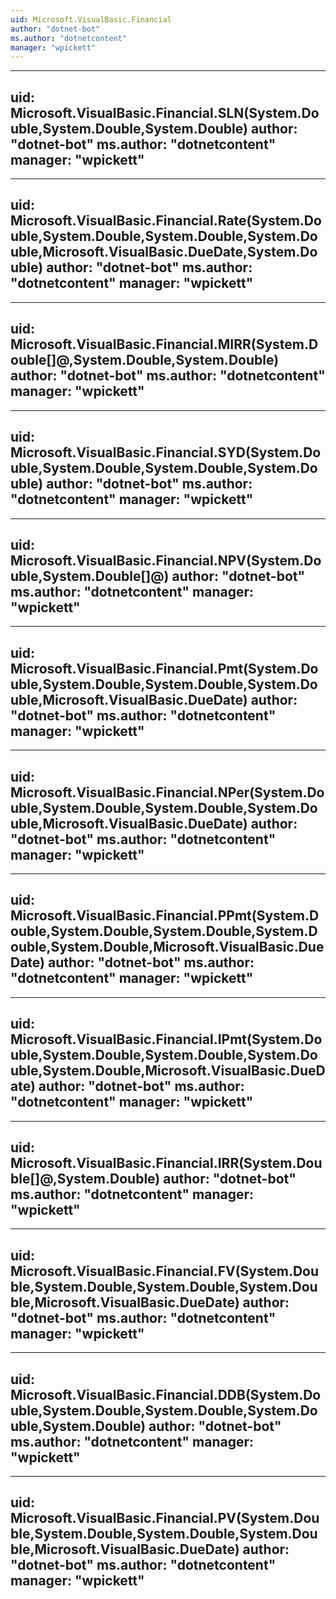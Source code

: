 ```yaml
---
uid: Microsoft.VisualBasic.Financial
author: "dotnet-bot"
ms.author: "dotnetcontent"
manager: "wpickett"
---
```


---
uid: Microsoft.VisualBasic.Financial.SLN(System.Double,System.Double,System.Double)
author: "dotnet-bot"
ms.author: "dotnetcontent"
manager: "wpickett"
---

---
uid: Microsoft.VisualBasic.Financial.Rate(System.Double,System.Double,System.Double,System.Double,Microsoft.VisualBasic.DueDate,System.Double)
author: "dotnet-bot"
ms.author: "dotnetcontent"
manager: "wpickett"
---

---
uid: Microsoft.VisualBasic.Financial.MIRR(System.Double[]@,System.Double,System.Double)
author: "dotnet-bot"
ms.author: "dotnetcontent"
manager: "wpickett"
---

---
uid: Microsoft.VisualBasic.Financial.SYD(System.Double,System.Double,System.Double,System.Double)
author: "dotnet-bot"
ms.author: "dotnetcontent"
manager: "wpickett"
---

---
uid: Microsoft.VisualBasic.Financial.NPV(System.Double,System.Double[]@)
author: "dotnet-bot"
ms.author: "dotnetcontent"
manager: "wpickett"
---

---
uid: Microsoft.VisualBasic.Financial.Pmt(System.Double,System.Double,System.Double,System.Double,Microsoft.VisualBasic.DueDate)
author: "dotnet-bot"
ms.author: "dotnetcontent"
manager: "wpickett"
---

---
uid: Microsoft.VisualBasic.Financial.NPer(System.Double,System.Double,System.Double,System.Double,Microsoft.VisualBasic.DueDate)
author: "dotnet-bot"
ms.author: "dotnetcontent"
manager: "wpickett"
---

---
uid: Microsoft.VisualBasic.Financial.PPmt(System.Double,System.Double,System.Double,System.Double,System.Double,Microsoft.VisualBasic.DueDate)
author: "dotnet-bot"
ms.author: "dotnetcontent"
manager: "wpickett"
---

---
uid: Microsoft.VisualBasic.Financial.IPmt(System.Double,System.Double,System.Double,System.Double,System.Double,Microsoft.VisualBasic.DueDate)
author: "dotnet-bot"
ms.author: "dotnetcontent"
manager: "wpickett"
---

---
uid: Microsoft.VisualBasic.Financial.IRR(System.Double[]@,System.Double)
author: "dotnet-bot"
ms.author: "dotnetcontent"
manager: "wpickett"
---

---
uid: Microsoft.VisualBasic.Financial.FV(System.Double,System.Double,System.Double,System.Double,Microsoft.VisualBasic.DueDate)
author: "dotnet-bot"
ms.author: "dotnetcontent"
manager: "wpickett"
---

---
uid: Microsoft.VisualBasic.Financial.DDB(System.Double,System.Double,System.Double,System.Double,System.Double)
author: "dotnet-bot"
ms.author: "dotnetcontent"
manager: "wpickett"
---

---
uid: Microsoft.VisualBasic.Financial.PV(System.Double,System.Double,System.Double,System.Double,Microsoft.VisualBasic.DueDate)
author: "dotnet-bot"
ms.author: "dotnetcontent"
manager: "wpickett"
---
